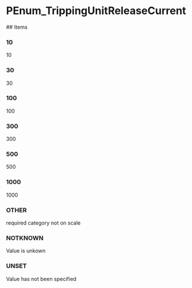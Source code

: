 # PEnum_TrippingUnitReleaseCurrent

<!-- end of definition -->## Items

### 10
10

### 30
30

### 100
100

### 300
300

### 500
500

### 1000
1000

### OTHER
required category not on scale

### NOTKNOWN
Value is unkown

### UNSET
Value has not been specified
